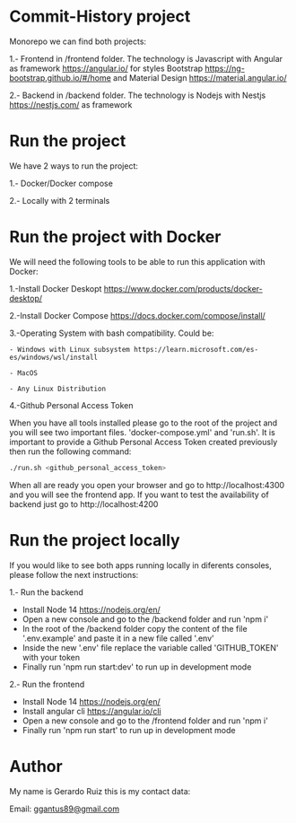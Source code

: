 # Commit-History project
Monorepo we can find both projects:

  1.- Frontend in /frontend folder. The technology is Javascript with Angular as framework https://angular.io/ for styles Bootstrap https://ng-bootstrap.github.io/#/home and Material Design https://material.angular.io/
  
  2.- Backend in /backend folder. The technology is Nodejs with Nestjs https://nestjs.com/ as framework
  
# Run the project
We have 2 ways to run the project:

  1.- Docker/Docker compose
  
  2.- Locally with 2 terminals
  
# Run the project with Docker
We will need the following tools to be able to run this application with Docker:

1.-Install Docker Deskopt https://www.docker.com/products/docker-desktop/

2.-Install Docker Compose https://docs.docker.com/compose/install/

3.-Operating System with bash compatibility. Could be:

    - Windows with Linux subsystem https://learn.microsoft.com/es-es/windows/wsl/install
    
    - MacOS
    
    - Any Linux Distribution
    
4.-Github Personal Access Token
    
When you have all tools installed please go to the root of the project and you will see two important files. 'docker-compose.yml' and 'run.sh'.
It is important to provide a Github Personal Access Token created previously then run the following command:

```bash
./run.sh <github_personal_access_token>
```
When all are ready you open your browser and go to http://localhost:4300 and you will see the frontend app. If you want to test the availability of backend just go to http://localhost:4200

# Run the project locally
If you would like to see both apps running locally in diferents consoles, please follow the next instructions:

1.- Run the backend
  - Install Node 14 https://nodejs.org/en/  
  - Open a new console and go to the /backend folder and run 'npm i'
  - In the root of the /backend folder copy the content of the file '.env.example' and paste it in a new file called '.env'
  - Inside the new '.env' file replace the variable called 'GITHUB_TOKEN' with your token
  - Finally run 'npm run start:dev' to run up in development mode
  
2.- Run the frontend
  - Install Node 14 https://nodejs.org/en/  
  - Install angular cli https://angular.io/cli
  - Open a new console and go to the /frontend folder and run 'npm i'
  - Finally run 'npm run start' to run up in development mode
  
# Author
My name is Gerardo Ruiz this is my contact data:

Email: ggantus89@gmail.com
